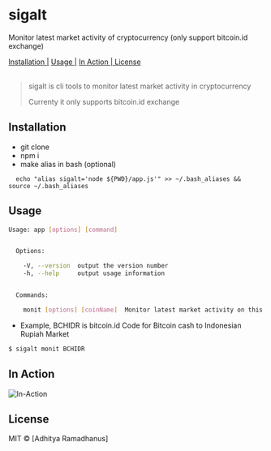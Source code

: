 # sigalt
Monitor latest market activity of cryptocurrency (only support bitcoin.id exchange)

<p>
  <a href="#installation">Installation |</a>
  <a href="#usage">Usage |</a>
  <a href="#in-action">In Action | </a>
  <a href="#licenses">License</a>
  <br><br>
  <blockquote>
	sigalt is cli tools to monitor latest market activity in cryptocurrency

  Currenty it only supports bitcoin.id exchange 

  </blockquote>
</p>

Installation
----------- 
* git clone
* npm i
* make alias in bash (optional)
```
  echo "alias sigalt='node ${PWD}/app.js'" >> ~/.bash_aliases && source ~/.bash_aliases
```

Usage
----------------
```bash
Usage: app [options] [command]


  Options:

    -V, --version  output the version number
    -h, --help     output usage information


  Commands:

    monit [options] [coinName]  Monitor latest market activity on this cryptocurrency 
```
* Example, BCHIDR is bitcoin.id Code for Bitcoin cash to Indonesian Rupiah Market
```bash
$ sigalt monit BCHIDR 
```

In Action
----------------
![In-Action](https://user-images.githubusercontent.com/5761975/32696495-188b140e-c7ac-11e7-9ea3-8050f6d7c529.png)

License
----

MIT © [Adhitya Ramadhanus]

